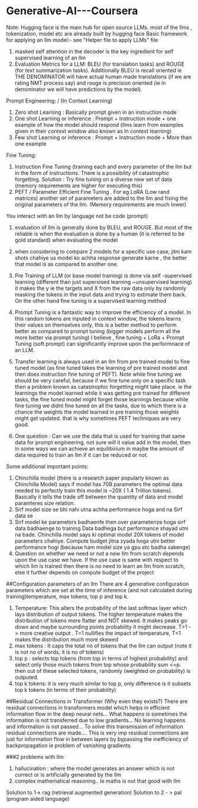 # Generative-AI---Coursera
Note: Hugging face is the main hub for open source LLMs. most of the llms , tokenization, model etc are already built by hugging face
Basic framework for applying an llm model:- see "Helper file to apply LLMs" file
1) masked self attention in the decoder is the key ingredient for self supervised learning of an llm
2) Evaluation Metrics for a LLM: BLEU (for translation tasks) and ROUGE (for text summarization tasks). Additionally BLEU is recall oriented ie THE DENOMINATOR will have actual human made translations (if we are rating NMT process say) and rouge is precision oriented (ie in denominator we will have predictions by the model).

Prompt Engineering: / (In Context Learning)
1) Zero shot Learning : Basically prompt given in an instruction mode
2) One shot Learning or inference : Prompt + Instruction mode + one example of how the model should respond (llms learn from examples given in their context window also known as In context learning)
3) Few shot Learning or inference : Prompt + Instruction mode + More than one example 

Fine Tuning:
1)  Instruction Fine Tuning (training each and every parameter of the llm but in the form of instructions. There is a possibility of catastrophic forgetting. Solution : Try fine tuning on a diverse new set of data (memory requirements are higher for executing this)
2) PEFT / Parameter Efficient Fine Tuning . For eg LoRA (Low rand matrices) another set of parameters are added to the llm and fixing the original parameters of the llm. (Memory requirements are much lower)



You interact with an llm by language not be code (prompt)


1) evaluation of llm is generally done by BLEU, and ROUGE.  But most of the reliable is when the evaluation is done by a human (it is referred to be gold standard) when evaluating the model
2) when considering to compare 2 models for a specific use case, jitni kam shots chahiye us model ko achha response generate karne , the better that model is as compared to another one.
3) Pre Training of LLM (or base model training) is done via self -supervised learning (different than just supervised learning ~unsupervised learning) it makes the y ie the targets and X from the raw data only by randomly masking the tokens in the input data and trying to estimate them back. On the other hand fine tuning is a supervised learning method
4) Prompt Tuning is a fantastic way to improve the efficiency of a model. In this random tokens are inputed in context window, the tokens learns their values on themselves only, this is a better method to perform better as compared to prompt tuning (bigger models perform all the more better via prompt tuning) I believe , fine tuning + LoRa + Prompt Tuning (soft prompt) can significantly improve upon the performnace of an LLM.
5) Transfer learning is always used in an llm from pre trained model to fine tuned model (as fine tuned takes the learning of pre trained model and then does instruction fine tuning of PEFT). Note while fine tuning we should be very careful, because if we fine tune only on a specific task then a problem known as catastrophic forgetting might take place. ie the learnings the model learned while it was getting pre trained for different tasks, the fine tuned model might forget those learnings because while fine tuning we didnt fine tuned on all the tasks, due to which there is a chance the weights the model learned in pre training those weights might get updated. that is why sometimes PEFT techniques are very good.

4) One question : Can we use the data that is used for training that same data for prompt engineering, not sure will it value add in the model, then in some ways we can achieve an equilibirium in maybe the amount of data required to train an llm if it can be reduced or not.


Some additional important points:
1) Chinchilla model (there is a research paper popularly known as Chinchilla Model) says if model has 70B parameters the optimal data needed to perfectly train this model is ~20X ( 1.4 Trillion tokens). Basically it tells the trade off between the quantity of data and model paramteres size relation. 
2) Sirf model size se bhi nahi utna achha performance hoga and na Sirf data se
3) Sirf model ke parameters badhaenfe then over parameterize hoga sirf data badhaenge to training Data badhega but performance shayad utni na bade. Chinchilla model says ki optimal model 20X tokens of model parameters chahiye. Compute budget jitna zyada hoga utni better performance hogi (because ham model size ya gpu etc badha sakenge)
4) Question on whether we need or not a new llm from scratch depends upon the use case we have. If the use case is same with respect to which llm is trained then there is no need to learn an llm from scratch, else it further depends on compute budget of the project

##Configuration parameters of an llm
There are 4 generative configuration parameters which are set at the time of inference (and not calculated during training)temperature, max tokens, top p and top k.
1) Temperature: This alters the probability of the last softmax layer which lays distribution of output tokens. The higher temperature makes the distribution of tokens more flatter and NOT skewed. It makes peaks go down and maybe surrounding points probability it might decrease. T>1 -> more creative output . T=1 nullifies the impact of temperature, T<1 makes the distribution much more skewed
2) max tokens : It caps the total no of tokens that the llm can output (note it is not no of words, it is no of tokens)
3) top p : selects top tokens (from top in terms of highest probability) and select only those much tokens from top whose probability sum <=p. then out of these selected tokens, randomly (weighted on probability) is outputed.
4) top k tokens: it is very much similar to top p, only difference is it subsets top k tokens (in terms of their probability)

   
##Residual Connections in Transformer (Why even they exists?)
There are residual connections in transformers model which helps in efficient information flow in the deep neural nets... What happens is sometimes the information is not transferred due to low gradients... No learning happens and information is not passed... To solve this transmission of information residual connections are made.... This is very imp residual connections are just for information flow in between layers by bypassing the inefficiency of backpropagation ie problem of vanishing gradients


###2 problems with llm
1) hallucination : where the model generates an answer which is not correct or is artificially generated by the llm
2) complex mathematical reasoning.. Ie maths is not that good with llm

Solution to 1-> rag (retrieval augmented generation)
Solution to 2 - > pal (program aided language)